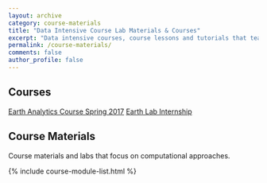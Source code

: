 ```yaml
---
layout: archive
category: course-materials
title: "Data Intensive Course Lab Materials & Courses"
excerpt: "Data intensive courses, course lessons and tutorials that teach scientific programming, reproducible open science workflows and general scientific data skills. "
permalink: /course-materials/
comments: false
author_profile: false
---
```


## Courses

[Earth Analytics Course Spring 2017](/course-materials/earth-analytics/)
[Earth Lab Internship](/course-materials/internship/)



## Course Materials
Course materials and labs that focus on computational approaches.

{% include course-module-list.html %}
